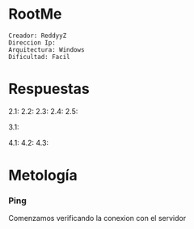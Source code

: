 # RootMe
```
Creador: ReddyyZ
Direccion Ip: 
Arquitectura: Windows
Dificultad: Facil
```
# Respuestas 

2.1:
2.2:
2.3:
2.4:
2.5:

3.1:

4.1:
4.2:
4.3:

# Metología
### Ping
Comenzamos verificando la conexion con el servidor
